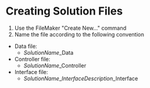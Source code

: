 # Creating Solution Files
1. Use the FileMaker "Create New..." command
1. Name the file according to the following convention
  * Data file:
    * _SolutionName_\_Data
  * Controller file:
    * _SolutionName_\_Controller
  * Interface file:
    * _SolutionName_\_*InterfaceDescription*\_Interface